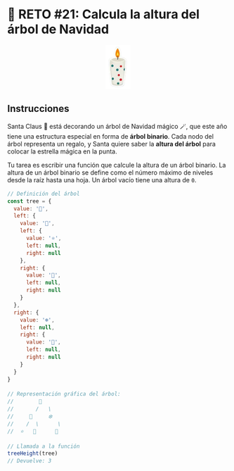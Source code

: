 # :date: RETO #21: Calcula la altura del árbol de Navidad

<p align="center">
  <a href="https://adventjs.dev/es/challenges/2024/21">
    <img src="../../assets/2024/challenge21.webp" height="100" />
  </a>
 </p>


## Instrucciones

Santa Claus 🎅 está decorando un árbol de Navidad mágico 🪄, que este año tiene una estructura especial en forma de **árbol binario**. Cada nodo del árbol representa un regalo, y Santa quiere saber la **altura del árbol** para colocar la estrella mágica en la punta.

Tu tarea es escribir una función que calcule la altura de un árbol binario. La altura de un árbol binario se define como el número máximo de niveles desde la raíz hasta una hoja. Un árbol vacío tiene una altura de `0`.

```js
// Definición del árbol
const tree = {
  value: '🎁',
  left: {
    value: '🎄',
    left: {
      value: '⭐',
      left: null,
      right: null
    },
    right: {
      value: '🎅',
      left: null,
      right: null
    }
  },
  right: {
    value: '❄️',
    left: null,
    right: {
      value: '🦌',
      left: null,
      right: null
    }
  }
}

// Representación gráfica del árbol:
//        🎁
//       /   \
//     🎄     ❄️
//    /  \      \
//  ⭐   🎅      🦌

// Llamada a la función
treeHeight(tree)
// Devuelve: 3
```
